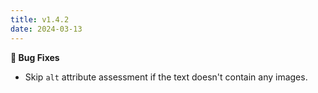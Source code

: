 ```yaml
---
title: v1.4.2
date: 2024-03-13
---
```


**🐞 Bug Fixes**

- Skip `alt` attribute assessment if the text doesn't contain any images.
